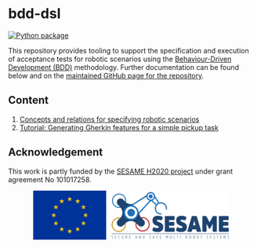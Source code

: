 # bdd-dsl
[![Python package](https://github.com/minhnh/bdd-dsl/actions/workflows/python-package.yml/badge.svg)](https://github.com/minhnh/bdd-dsl/actions/workflows/python-package.yml)

This repository provides tooling to support the specification and execution of acceptance tests for
robotic scenarios using the [Behaviour-Driven Development (BDD)](https://dannorth.net/introducing-bdd/)
methodology. Further documentation can be found below and on the
[maintained GitHub page for the repository](https://hbrs-sesame.github.io/bdd-dsl/).

## Content

1. [Concepts and relations for specifying robotic scenarios](docs/bdd-concepts.md)
2. [Tutorial: Generating Gherkin features for a simple pickup task](docs/bdd-tutorial-feature-gen.md)

## Acknowledgement

This work is partly funded by the [SESAME H2020 project](https://www.sesame-project.org/)
under grant agreement No 101017258.

<p style="text-align:center;">
    <img src="docs/assets/img/eu.jpg" alt="EU logo" height="100" style="padding-right:5px;" />
    <img src="docs/assets/img/sesame_logo_tagline.svg" alt="SESAME logo" height="100" />
</p>